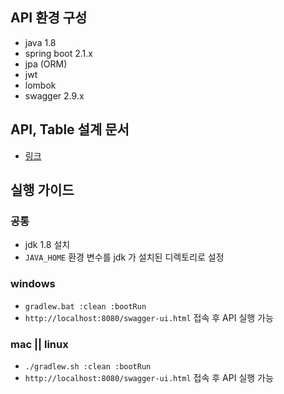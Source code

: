 ## API 환경 구성

- java 1.8
- spring boot 2.1.x
- jpa (ORM)
- jwt
- lombok
- swagger 2.9.x

## API, Table 설계 문서

- [링크](https://docs.google.com/spreadsheets/d/1nYKGqcqDfya_K0D7-TldyduZcnMxRBPldV4IIVHQsfQ/edit?usp=sharing)

## 실행 가이드

### 공통

- jdk 1.8 설치 
- `JAVA_HOME` 환경 변수를 jdk 가 설치된 디렉토리로 설정

### windows

- `gradlew.bat :clean :bootRun`
- `http://localhost:8080/swagger-ui.html` 접속 후 API 실행 가능

### mac || linux

- `./gradlew.sh :clean :bootRun`
- `http://localhost:8080/swagger-ui.html` 접속 후 API 실행 가능